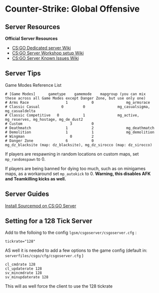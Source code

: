 # Counter-Strike: Global Offensive

## **Server Resources**

**Official Server Resources**

* [CS:GO Dedicated server Wiki](https://developer.valvesoftware.com/wiki/Counter-Strike:_Global_Offensive_Dedicated_Servers)
* [CS:GO Server Workshop setup Wiki](https://developer.valvesoftware.com/wiki/CSGO_Workshop_For_Server_Operators)
* [CS:GO Server Known Issues Wiki](https://developer.valvesoftware.com/wiki/CSGO_Game_Mode_Commands)

## **Server Tips**

Game Modes Reference List

```text
# [Game Modes]		gametype	gamemode	mapgroup (you can mix these across all Game Modes except Danger Zone, but use only one)
# Arms Race				    1			0			    mg_armsrace
# Classic Casual		  0			0			    mg_casualsigma, mg_casualdelta
# Classic Competitive	0			1			    mg_active, mg_reserves, mg_hostage, mg_de_dust2
# Custom				      3			0
# Deathmatch			    1			2			    mg_deathmatch
# Demolition			    1			1			    mg_demolition
# Wingman				      0			2
# Danger Zone			    6			0			    mg_dz_blacksite (map: dz_blacksite), mg_dz_sirocco (map: dz_sirocco)
```

If players are respawning in random locations on custom maps, set `mp_randomspawn` to 0.

If players are being banned for dying too much, such as on minigames maps, as a workaround set `mp_autokick` to 0. **Warning, this disables AFK and Teamkilling kicks as well.**

## **Server Guides**

[Install Sourcemod on CS:GO Server](../guides/sourcemod-csgo-server.md)

## **Setting for a 128 Tick Server**

Add to the folloing to the config `lgsm/csgoserver/csgoserver.cfg` :

`tickrate="128"`

AS well it is needed to add a few options to the game config (default in: `serverfiles/csgo/cfg/csgoserver.cfg` )

```
cl_cmdrate 128
cl_updaterate 128
sv_mincmdrate 128
sv_minupdaterate 128
```

This will as well force the client to use the 128 tickrate
